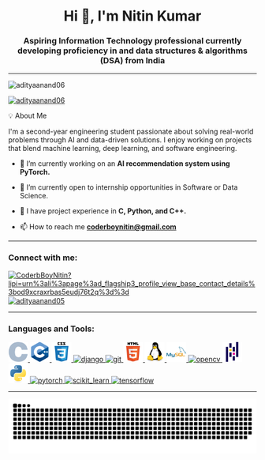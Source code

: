 <h1 align="center">Hi 👋, I'm Nitin Kumar</h1>

<h3 align="center">Aspiring Information Technology professional currently developing proficiency in and data structures & algorithms (DSA) from India</h3>

---

<p align="left"> <img src="https://komarev.com/ghpvc/?username=adityaanand06&label=Profile%20views&color=0e75b6&style=flat" alt="adityaanand06" /> </p>

<p align="left"> <a href="https://github.com/ryo-ma/github-profile-trophy"><img src="https://github-profile-trophy.vercel.app/?username=adityaanand06" alt="adityaanand06" /></a> </p>

💡 About Me

  I'm a second-year engineering student passionate about solving real-world problems through AI and data-driven solutions. 
  I enjoy working on projects that blend machine learning, deep learning, and software  engineering.

- 🔭 I’m currently working on an **AI recommendation system using PyTorch.**

- 🚀 I’m currently open to internship opportunities in Software or Data Science.
  
- 🧠 I have project experience in **C, Python, and C++.**

- 📫 How to reach me **coderboynitin@gmail.com**
---
<h3 align="left">Connect with me:</h3>
<p align="left">
<a href="[https://linkedin.com/in/adityaanand05?lipi=urn%3ali%3apage%3ad_flagship3_profile_view_base_contact_details%3bod9xcraxrbas5eudj76t2q%3d%3](https://www.linkedin.com/in/nitin612)" target="blank"><img align="center" src="https://raw.githubusercontent.com/rahuldkjain/github-profile-readme-generator/master/src/images/icons/Social/linked-in-alt.svg" alt="CoderbBoyNitin?lipi=urn%3ali%3apage%3ad_flagship3_profile_view_base_contact_details%3bod9xcraxrbas5eudj76t2q%3d%3d" height="30" width="40" /></a>
<a href="https://www.codechef.com/users/adityaanand05" target="blank"><img align="center" src="https://cdn.jsdelivr.net/npm/simple-icons@3.1.0/icons/codechef.svg" alt="adityaanand05" height="30" width="40" /></a>
</p>

---

<h3 align="left">Languages and Tools:</h3>
<p align="left"> <a href="https://www.cprogramming.com/" target="_blank" rel="noreferrer"> <img src="https://raw.githubusercontent.com/devicons/devicon/master/icons/c/c-original.svg" alt="c" width="40" height="40"/> </a> <a href="https://www.w3schools.com/cpp/" target="_blank" rel="noreferrer"> <img src="https://raw.githubusercontent.com/devicons/devicon/master/icons/cplusplus/cplusplus-original.svg" alt="cplusplus" width="40" height="40"/> </a> <a href="https://www.w3schools.com/css/" target="_blank" rel="noreferrer"> <img src="https://raw.githubusercontent.com/devicons/devicon/master/icons/css3/css3-original-wordmark.svg" alt="css3" width="40" height="40"/> </a> <a href="https://www.djangoproject.com/" target="_blank" rel="noreferrer"> <img src="https://cdn.worldvectorlogo.com/logos/django.svg" alt="django" width="40" height="40"/> </a> <a href="https://git-scm.com/" target="_blank" rel="noreferrer"> <img src="https://www.vectorlogo.zone/logos/git-scm/git-scm-icon.svg" alt="git" width="40" height="40"/> </a> <a href="https://www.w3.org/html/" target="_blank" rel="noreferrer"> <img src="https://raw.githubusercontent.com/devicons/devicon/master/icons/html5/html5-original-wordmark.svg" alt="html5" width="40" height="40"/> </a> <a href="https://www.linux.org/" target="_blank" rel="noreferrer"> <img src="https://raw.githubusercontent.com/devicons/devicon/master/icons/linux/linux-original.svg" alt="linux" width="40" height="40"/> </a> <a href="https://www.mysql.com/" target="_blank" rel="noreferrer"> <img src="https://raw.githubusercontent.com/devicons/devicon/master/icons/mysql/mysql-original-wordmark.svg" alt="mysql" width="40" height="40"/> </a> <a href="https://opencv.org/" target="_blank" rel="noreferrer"> <img src="https://www.vectorlogo.zone/logos/opencv/opencv-icon.svg" alt="opencv" width="40" height="40"/> </a> <a href="https://pandas.pydata.org/" target="_blank" rel="noreferrer"> <img src="https://raw.githubusercontent.com/devicons/devicon/2ae2a900d2f041da66e950e4d48052658d850630/icons/pandas/pandas-original.svg" alt="pandas" width="40" height="40"/> </a> <a href="https://www.python.org" target="_blank" rel="noreferrer"> <img src="https://raw.githubusercontent.com/devicons/devicon/master/icons/python/python-original.svg" alt="python" width="40" height="40"/> </a> <a href="https://pytorch.org/" target="_blank" rel="noreferrer"> <img src="https://www.vectorlogo.zone/logos/pytorch/pytorch-icon.svg" alt="pytorch" width="40" height="40"/> </a> <a href="https://scikit-learn.org/" target="_blank" rel="noreferrer"> <img src="https://upload.wikimedia.org/wikipedia/commons/0/05/Scikit_learn_logo_small.svg" alt="scikit_learn" width="40" height="40"/> </a> <a href="https://www.tensorflow.org" target="_blank" rel="noreferrer"> <img src="https://www.vectorlogo.zone/logos/tensorflow/tensorflow-icon.svg" alt="tensorflow" width="40" height="40"/> </a> </p>

---

<div align="center">
  <img src="https://github.com/Platane/snk/raw/output/github-contribution-grid-snake.svg" alt="Pixel Snake Running through Contributions" />
</div>
